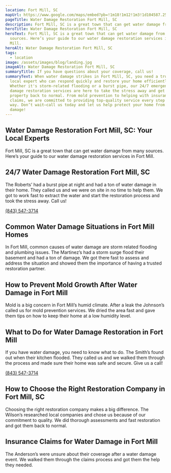 ```yaml
---
location: Fort Mill, SC
mapUrl: https://www.google.com/maps/embed?pb=!1m18!1m12!1m3!1d104587.2525299114!2d-81.02048589452885!3d34.99790166120569!2m3!1f0!2f0!3f0!3m2!1i1024!2i768!4f13.1!3m3!1m2!1s0x88568454b4466cf7%3A0x7f43013ba55d7a02!2sFort%20Mill%2C%20SC%2C%20USA!5e0!3m2!1sen!2sph!4v1728664082293!5m2!1sen!2sph
pageTitle: Water Damage Restoration Fort Mill, SC
description: Fort Mill, SC is a great town that can get water damage from many sources.
heroTitle: Water Damage Restoration Fort Mill, SC
heroText: Fort Mill, SC is a great town that can get water damage from many
  sources. Here’s your guide to our water damage restoration services in Fort
  Mill.
heroAlt: Water Damage Restoration Fort Mill, SC
tags:
  - location
image: /assets/images/blog/landing.jpg
imageAlt: Water Damage Restoration Fort Mill, SC
summaryTitle: If you have questions about your coverage, call us!
summaryText: When water damage strikes in Fort Mill, SC, you need a trusted
  local expert who can respond quickly and restore your home efficiently.
  Whether it's storm-related flooding or a burst pipe, our 24/7 emergency water
  damage restoration services are here to take the stress away and get your
  property back to normal. From mold prevention to helping with insurance
  claims, we are committed to providing top-quality service every step of the
  way. Don’t wait—call us today and let us help protect your home from water
  damage!
---
```

## Water Damage Restoration Fort Mill, SC: Your Local Experts

Fort Mill, SC is a great town that can get water damage from many sources. Here’s your guide to our water damage restoration services in Fort Mill.



## 24/7 Water Damage Restoration Fort Mill, SC

The Roberts’ had a burst pipe at night and had a ton of water damage in their home. They called us and we were on site in no time to help them. We got to work fast to extract the water and start the restoration process and took the stress away. Call us!

[(843) 547-3714](tel:8435473714)

## Common Water Damage Situations in Fort Mill Homes

In Fort Mill, common causes of water damage are storm related flooding and plumbing issues. The Martinez’s had a storm surge flood their basement and had a ton of damage. We got there fast to assess and address the situation and showed them the importance of having a trusted restoration partner.



## How to Prevent Mold Growth After Water Damage in Fort Mill

Mold is a big concern in Fort Mill’s humid climate. After a leak the Johnson’s called us for mold prevention services. We dried the area fast and gave them tips on how to keep their home at a low humidity level. 



## What to Do for Water Damage Restoration in Fort Mill

If you have water damage, you need to know what to do. The Smith’s found out when their kitchen flooded. They called us and we walked them through the process and made sure their home was safe and secure. Give us a call! 

[(843) 547-3714](tel:8435473714)

## How to Choose the Right Restoration Company in Fort Mill, SC

Choosing the right restoration company makes a big difference. The Wilson’s researched local companies and chose us because of our commitment to quality. We did thorough assessments and fast restoration and got them back to normal.

## Insurance Claims for Water Damage in Fort Mill

The Anderson’s were unsure about their coverage after a water damage event. We walked them through the claims process and got them the help they needed.
